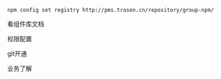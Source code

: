 ```
npm config set registry http://pms.trasen.cn/repository/group-npm/
```

看组件库文档

权限配置

git开通

业务了解